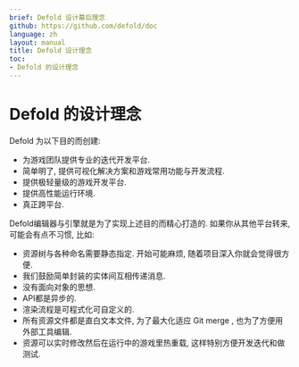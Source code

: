 ```yaml
---
brief: Defold 设计幕后理念
github: https://github.com/defold/doc
language: zh
layout: manual
title: Defold 设计理念
toc:
- Defold 的设计理念
---
```


# Defold 的设计理念

Defold 为以下目的而创建:

- 为游戏团队提供专业的迭代开发平台.
- 简单明了, 提供可视化解决方案和游戏常用功能与开发流程.
- 提供极轻量级的游戏开发平台.
- 提供高性能运行环境.
- 真正跨平台.

Defold编辑器与引擎就是为了实现上述目的而精心打造的. 如果你从其他平台转来, 可能会有点不习惯, 比如:

- 资源树与各种命名需要静态指定. 开始可能麻烦, 随着项目深入你就会觉得很方便.
- 我们鼓励简单封装的实体间互相传递消息.
- 没有面向对象的思想.
- API都是异步的.
- 渲染流程是可程式化可自定义的.
- 所有资源文件都是直白文本文件, 为了最大化适应 Git merge , 也为了方便用外部工具编辑.
- 资源可以实时修改然后在运行中的游戏里热重载, 这样特别方便开发迭代和做测试.